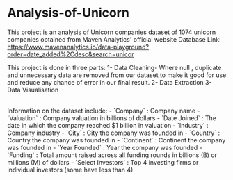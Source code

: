 # Analysis-of-Unicorn
This project is an analysis of Unicorn companies dataset of 1074 unicorn companies obtained from Maven Analytics' official website
Database Link: https://www.mavenanalytics.io/data-playground?order=date_added%2Cdesc&search=unicor 

This project is done in three parts:
1- Data Cleaning- Where null , duplicate and unnecessary data are removed from our dataset to make it good for use and reduce any chance of error in our final result.
2- Data Extraction
3- Data Visualisation


<br />
Information on the dataset include:
- `Company` : Company name
- `Valuation` : Company valuation in billions of dollars
- `Date Joined` : The date in which the company reached $1 billion in valuation
- `Industry` : Company industry
- `City` : City the company was founded in
- `Country` : Country the company was founded in
- `Continent` : Continent the company was founded in
- `Year Founded` : Year the company was founded
- `Funding` : Total amount raised across all funding rounds in billions (B) or millions (M) of dollars
- `Select Investors` : Top 4 investing firms or individual investors (some have less than 4)
